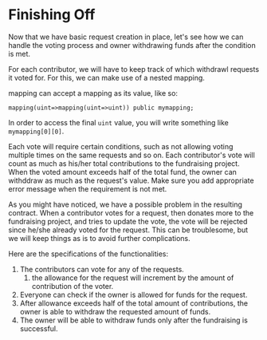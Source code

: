 # Finishing Off

Now that we have basic request creation in place, let's see how we can handle the voting process and owner withdrawing funds after the condition is met.

For each contributor, we will have to keep track of which withdrawl requests it voted for. For this, we can make use of a nested mapping.

mapping can accept a mapping as its value, like so:

```
mapping(uint=>mapping(uint=>uint)) public mymapping;
```

In order to access the final `uint` value, you will write something like `mymapping[0][0]`.

Each vote will require certain conditions, such as not allowing voting multiple times on the same requests and so on. Each contributor's vote will count as much as his/her total contributions to the fundraising project. When the voted amount exceeds half of the total fund, the owner can withddraw as much as the request's value. Make sure you add appropriate error message when the requirement is not met.

As you might have noticed, we have a possible problem in the resulting contract. When a contributor votes for a request, then donates more to the fundraising project, and tries to update the vote, the vote will be rejected since he/she already voted for the request. This can be troublesome, but we will keep things as is to avoid further complications.

Here are the specifications of the functionalities:

1. The contributors can vote for any of the requests.
    1. the allowance for the request will increment by the amount of contribution of the voter.
2. Everyone can check if the owner is allowed for funds for the request.
3. After allowance exceeds half of the total amount of contributions, the owner is able to withdraw the requested amount of funds.
4. The owner will be able to withdraw funds only after the fundraising is successful.

